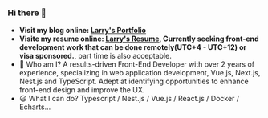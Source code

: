 ### Hi there 👋

- **Visit my blog online: [Larry's Portfolio](https://larryxue.dev/)**
- **Visite my resume online: [Larry's Resume](https://resume.larryxue.dev/), Currently seeking front-end development work that can be done remotely(UTC+4 - UTC+12) or visa sponsored.**, part time is also acceptable.
- 🤔️ Who am I? A results-driven Front-End Developer with over 2 years of experience, specializing in web application development, Vue.js, Next.js, Nest.js and TypeScript. Adept at identifying opportunities to enhance front-end design and improve the UX.
- 😃 What I can do? Typescript / Nest.js / Vue.js / React.js / Docker / Echarts...
